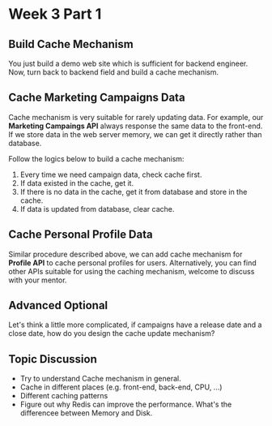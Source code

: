 # Week 3 Part 1

## Build Cache Mechanism

You just build a demo web site which is sufficient for backend engineer. Now, turn back to backend field and build a cache mechanism.

## Cache Marketing Campaigns Data

Cache mechanism is very suitable for rarely updating data. For example, our **Marketing Campaings API** always response the same data to the front-end. If we store data in the web server memory, we can get it directly rather than database.

Follow the logics below to build a cache mechanism:

1. Every time we need campaign data, check cache first.
2. If data existed in the cache, get it.
3. If there is no data in the cache, get it from database and store in the cache.
4. If data is updated from database, clear cache.

## Cache Personal Profile Data

Similar procedure described above, we can add cache mechanism for **Profile API** to cache personal profiles for users. Alternatively, you can find other APIs suitable for using the caching mechanism, welcome to discuss with your mentor.

## Advanced Optional

Let's think a little more complicated, if campaigns have a release date and a close date, how do you design the cache update mechanism?

## Topic Discussion

- Try to understand Cache mechanism in general.
- Cache in different places (e.g. front-end, back-end, CPU, ...)
- Different caching patterns
- Figure out why Redis can improve the performance. What's the differencee between Memory and Disk.
